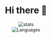 <h1 align="center">Hi there 👋</h2>
<p align="center">
<img src="https://my-readme-five.vercel.app/api?username=af-t&count_private=true&show_icons=true&show_icons=true&theme=dracula" alt="stats"/> <br>
<img src="https://my-readme-five.vercel.app/api/top-langs/?username=af-t&theme=dracula&show_icons=true&count_private=true&layout=compact&langs_count=8" alt="Languages"/>
</p>

